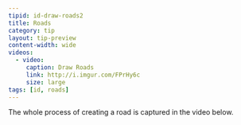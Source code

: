 ```yaml
---
tipid: id-draw-roads2
title: Roads
category: tip
layout: tip-preview
content-width: wide
videos:
  - video:
     caption: Draw Roads
     link: http://i.imgur.com/FPrHy6c
     size: large
tags: [id, roads]
---
```


The whole process of creating a road is captured in the video below.


